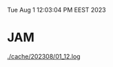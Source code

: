 Tue Aug  1 12:03:04 PM EEST 2023
# JAM
<a href='./cache/202308/01_12.log'>./cache/202308/01_12.log</a>
